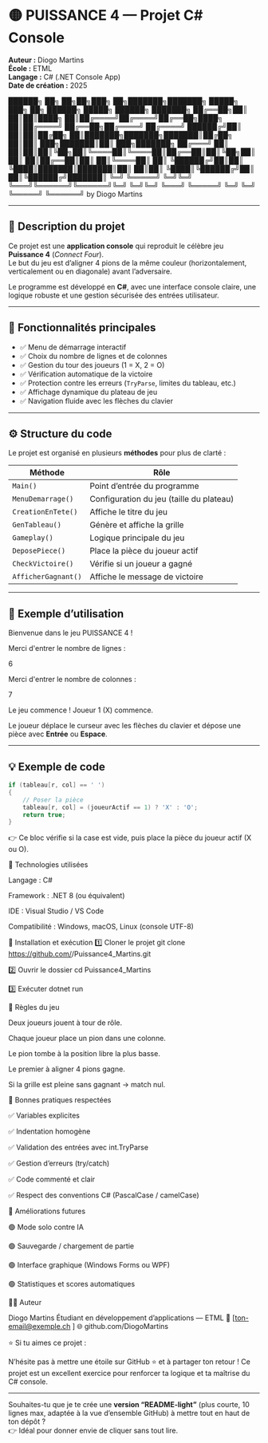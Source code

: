# 🟡 PUISSANCE 4 — Projet C# Console  
**Auteur :** Diogo Martins  
**École :** ETML  
**Langage :** C# (.NET Console App)  
**Date de création :** 2025  

██████╗ ██╗ ██╗██╗███╗ ██╗███████╗███████╗ █████╗ ███╗ ██╗ ██████╗ █████╗ ██████╗ ███████╗
██╔══██╗██║ ██║██║████╗ ██║██╔════╝██╔════╝██╔══██╗████╗ ██║██╔════╝ ██╔══██╗██╔════╝ ██╔════╝
██████╔╝██║ ██║██║██╔██╗ ██║███████╗███████╗███████║██╔██╗ ██║██║ ███╗███████║██║ ███╗███████╗
██╔═══╝ ██║ ██║██║██║╚██╗██║╚════██║╚════██║██╔══██║██║╚██╗██║██║ ██║██╔══██║██║ ██║╚════██║
██║ ╚██████╔╝██║██║ ╚████║███████║███████║██║ ██║██║ ╚████║╚██████╔╝██║ ██║╚██████╔╝███████║
╚═╝ ╚═════╝ ╚═╝╚═╝ ╚═══╝╚══════╝╚══════╝╚═╝ ╚═╝╚═╝ ╚═══╝ ╚═════╝ ╚═╝ ╚═╝ ╚═════╝ ╚══════╝
by Diogo Martins


---

## 🎯 Description du projet
Ce projet est une **application console** qui reproduit le célèbre jeu **Puissance 4** (*Connect Four*).  
Le but du jeu est d’aligner 4 pions de la même couleur (horizontalement, verticalement ou en diagonale) avant l’adversaire.  

Le programme est développé en **C#**, avec une interface console claire, une logique robuste et une gestion sécurisée des entrées utilisateur.

---

## 🧩 Fonctionnalités principales
- ✅ Menu de démarrage interactif  
- ✅ Choix du nombre de lignes et de colonnes  
- ✅ Gestion du tour des joueurs (1 = X, 2 = O)  
- ✅ Vérification automatique de la victoire  
- ✅ Protection contre les erreurs (`TryParse`, limites du tableau, etc.)  
- ✅ Affichage dynamique du plateau de jeu  
- ✅ Navigation fluide avec les flèches du clavier  

---

## ⚙️ Structure du code
Le projet est organisé en plusieurs **méthodes** pour plus de clarté :

| Méthode | Rôle |
|----------|------|
| `Main()` | Point d’entrée du programme |
| `MenuDemarrage()` | Configuration du jeu (taille du plateau) |
| `CreationEnTete()` | Affiche le titre du jeu |
| `GenTableau()` | Génère et affiche la grille |
| `Gameplay()` | Logique principale du jeu |
| `DeposePiece()` | Place la pièce du joueur actif |
| `CheckVictoire()` | Vérifie si un joueur a gagné |
| `AfficherGagnant()` | Affiche le message de victoire |

---

## 🧠 Exemple d’utilisation

Bienvenue dans le jeu PUISSANCE 4 !

Merci d'entrer le nombre de lignes :

6

Merci d'entrer le nombre de colonnes :

7

Le jeu commence ! Joueur 1 (X) commence.


Le joueur déplace le curseur avec les flèches du clavier et dépose une pièce avec **Entrée** ou **Espace**.

---

## 💡 Exemple de code

```csharp
if (tableau[r, col] == ' ')
{
    // Poser la pièce
    tableau[r, col] = (joueurActif == 1) ? 'X' : 'O';
    return true;
}
```
👉 Ce bloc vérifie si la case est vide, puis place la pièce du joueur actif (X ou O).

🧰 Technologies utilisées

Langage : C#

Framework : .NET 8 (ou équivalent)

IDE : Visual Studio / VS Code

Compatibilité : Windows, macOS, Linux (console UTF-8)

🚀 Installation et exécution
1️⃣ Cloner le projet
git clone https://github.com/<ton-utilisateur>/Puissance4_Martins.git

2️⃣ Ouvrir le dossier
cd Puissance4_Martins

3️⃣ Exécuter
dotnet run

📜 Règles du jeu

Deux joueurs jouent à tour de rôle.

Chaque joueur place un pion dans une colonne.

Le pion tombe à la position libre la plus basse.

Le premier à aligner 4 pions gagne.

Si la grille est pleine sans gagnant → match nul.

🧩 Bonnes pratiques respectées

✅ Variables explicites

✅ Indentation homogène

✅ Validation des entrées avec int.TryParse

✅ Gestion d’erreurs (try/catch)

✅ Code commenté et clair

✅ Respect des conventions C# (PascalCase / camelCase)

💬 Améliorations futures

🟢 Mode solo contre IA

🟢 Sauvegarde / chargement de partie

🟢 Interface graphique (Windows Forms ou WPF)

🟢 Statistiques et scores automatiques

👨‍💻 Auteur

Diogo Martins
Étudiant en développement d’applications — ETML
📧 [ton-email@exemple.ch
]
🌐 github.com/DiogoMartins

⭐ Si tu aimes ce projet :

N’hésite pas à mettre une étoile sur GitHub ⭐ et à partager ton retour !
Ce projet est un excellent exercice pour renforcer ta logique et ta maîtrise du C# console.


---

Souhaites-tu que je te crée une **version “README-light”** (plus courte, 10 lignes max, adaptée à la vue d’ensemble GitHub) à mettre tout en haut de ton dépôt ?  
👉 Idéal pour donner envie de cliquer sans tout lire.
